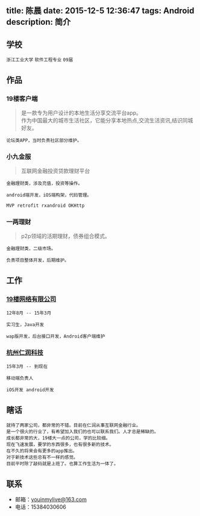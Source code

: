 title: 陈晨
date: 2015-12-5 12:36:47
tags: Android
description: 简介
---

## 学校
 `浙江工业大学` `软件工程专业`  `09届`

## 作品
### 19楼客户端  
 >是一款专为用户设计的本地生活分享交流平台app。   
 作为中国最大的城市生活社区，它能分享本地热点,交流生活资讯,结识同城好友。
	
	论坛类APP，当时负责社区部分维护。

### 小九金服   
>互联网金融投资贷款理财平台   
	
	金融理财类，涉及充值，投资等操作。   
	  
	android端开发，iOS端构架，代码管理。
			
	MVP retrofit rxandroid OKHttp
### 一两理财  
>p2p领域的活期理财，债券组合模式。  
 
	金融理财类，二级市场。  
	
	负责项目整体开发，后期维护。
## 工作  
### [19楼网络有限公司](http://www.19lou.com/)  

	12年8月 -- 15年3月 
	
	实习生，Java开发
	 
	wap版开发，后台接口开发，Android客户端维护 
### [杭州仁润科技](http://www.renrunkeji.com) 

	15年3月 -- 到现在
	
	移动端负责人
	
	iOS开发 android开发
## 瞎话

	就待了两家公司，都非常的不错。目前在仁润从事互联网金融行业。  
	是一个很火的行业了，有希望加入我们的也可以联系我们。人才总是稀缺的。  
	成长都非常的大，19楼大一点的公司，学的比较细。  
	现在飞速发展，要学的东西很多，也有很多新的技术。  
	在不久的将来会有更多的app推出。  
	对于新技术这些总有不一样的感觉。  
	目前平时除了敲码就是上班了。也算工作生活为一体了。


## 联系
* 邮箱：youinmylive@163.com
* 电话：15384030606